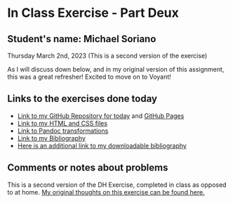 # In Class Exercise - Part Deux
## Student's name: Michael Soriano 

Thursday March 2nd, 2023 (This is a second version of the exercise)

As I will discuss down below, and in my original version of this assignment, this was a great refresher! Excited to move on to Voyant!

## Links to the exercises done today 

- [Link to my GitHub Repository for today](https://github.com/mrileysoriano/DHExercise2) and [GitHub Pages](https://mrileysoriano.github.io/DHExercise2/)
- [Link to my HTML and CSS files](https://mrileysoriano.github.io/DHExercise2/exercise2.html)
- [Link to Pandoc transformations](https://github.com/mrileysoriano/DHExercise2/blob/gh-pages/pandoc_transformations2.zip)
- [Link to my Bibliography](https://mrileysoriano.github.io/DHExercise2/bibliographyagain.html)
- [Here is an additional link to my downloadable bibliography](https://github.com/mrileysoriano/DHExercise2/blob/gh-pages/bibliographyagain.html.zip)

## Comments or notes about problems 

This is a second version of the DH Exercise, completed in class as opposed to at home. [My original thoughts on this exercise can be found here.](https://mrileysoriano.github.io/DHExercise/)
